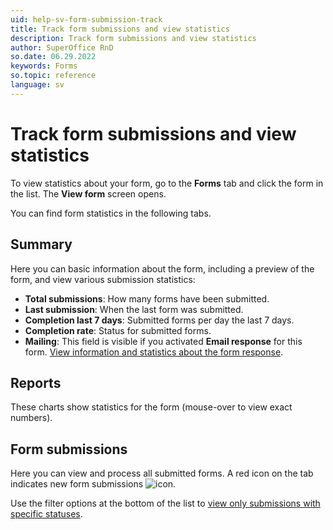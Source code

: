 ```yaml
---
uid: help-sv-form-submission-track
title: Track form submissions and view statistics
description: Track form submissions and view statistics
author: SuperOffice RnD
so.date: 06.29.2022
keywords: Forms
so.topic: reference
language: sv
---
```


# Track form submissions and view statistics

To view statistics about your form, go to the **Forms** tab and click the form in the list. The **View form** screen opens.

You can find form statistics in the following tabs.

## Summary

Here you can basic information about the form, including a preview of the form, and view various submission statistics:

* **Total submissions**: How many forms have been submitted.
* **Last submission**: When the last form was submitted.
* **Completion last 7 days**: Submitted forms per day the last 7 days.
* **Completion rate**: Status for submitted forms.
* **Mailing**: This field is visible if you activated **Email response** for this form. [View information and statistics about the form response][2].

## Reports

These charts show statistics for the form (mouse-over to view exact numbers).

## Form submissions

Here you can view and process all submitted forms. A red icon on the tab indicates new form submissions ![icon][img1].

Use the filter options at the bottom of the list to [view only submissions with specific statuses][3].

<!-- Referenced links -->
[2]: ../../../mailing/learn/follow-up/view-statistics.md
[3]: process.md

<!-- Referenced images -->
[img1]: ../../../../../media/icons/marketing-and-forms/form-notification.png

